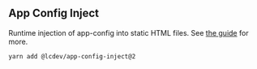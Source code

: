 ## App Config Inject

Runtime injection of app-config into static HTML files.
See [the guide](https://app-config.dev/) for more.

```sh
yarn add @lcdev/app-config-inject@2
```
